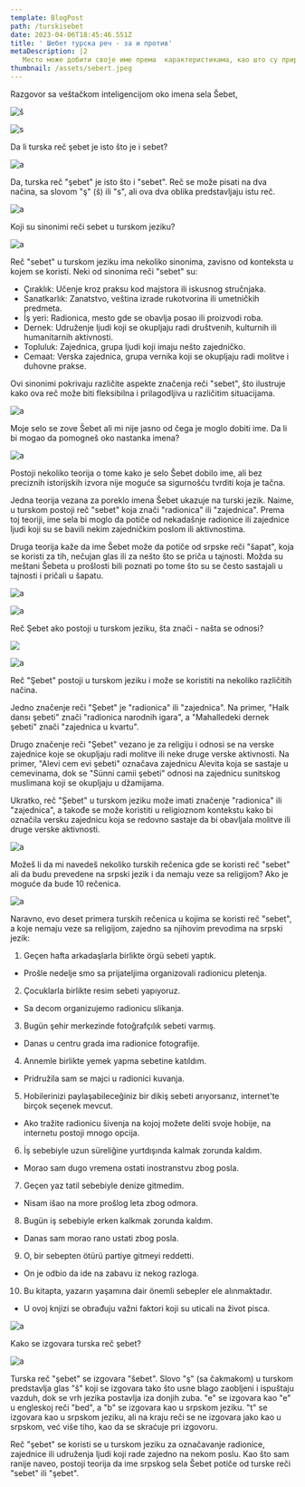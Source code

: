 ```yaml
---
template: BlogPost
path: /turskisebet
date: 2023-04-06T18:45:46.551Z
title: ' Шебет турска реч - за и против'
metaDescription: |2
   Место може добити своје име према  карактеристикама, као што су природне карактеристике (планине, реке, итд.), историјски догађаји или локални обичаји али се име може и преузети од  народа који су ту раније живели и говорили другачије. Име може бити тачно преведено али може због сличности у звучности добити и сасвим друго значење.
thumbnail: /assets/sebert.jpeg
---
```

Razgovor sa veštačkom inteligencijom oko imena sela Šebet,

![š](/assets/sebet.png "š")

![s](/assets/ai.png "s")

Da li turska reč şebet je isto što je i sebet?

![a](/assets/ai.png "a")

Da, turska reč "şebet" je isto što i "sebet". Reč se može pisati na dva načina, sa slovom "ş" (š) ili "s", ali ova dva oblika predstavljaju istu reč.

![a](/assets/ai.png "a")

Koji su sinonimi reči sebet u turskom jeziku?

![a](/assets/ai.png "a")

Reč "sebet" u turskom jeziku ima nekoliko sinonima, zavisno od konteksta u kojem se koristi. Neki od sinonima reči "sebet" su:

* Çıraklık: Učenje kroz praksu kod majstora ili iskusnog stručnjaka.
* Sanatkarlık: Zanatstvo, veština izrade rukotvorina ili umetničkih predmeta.
* İş yeri: Radionica, mesto gde se obavlja posao ili proizvodi roba.
* Dernek: Udruženje ljudi koji se okupljaju radi društvenih, kulturnih ili humanitarnih aktivnosti.
* Topluluk: Zajednica, grupa ljudi koji imaju nešto zajedničko.
* Cemaat: Verska zajednica, grupa vernika koji se okupljaju radi molitve i duhovne prakse.

Ovi sinonimi pokrivaju različite aspekte značenja reči "sebet", što ilustruje kako ova reč može biti fleksibilna i prilagodljiva u različitim situacijama.

![a](/assets/ai.png "a")

Moje selo se zove Šebet ali mi nije jasno od čega je moglo dobiti ime. Da li bi mogao da pomogneš oko nastanka imena?

![a](/assets/ai.png "a")

Postoji nekoliko teorija o tome kako je selo Šebet dobilo ime, ali bez preciznih istorijskih izvora nije moguće sa sigurnošću tvrditi koja je tačna.

Jedna teorija vezana za poreklo imena Šebet ukazuje na turski jezik. Naime, u turskom postoji reč "sebet" koja znači "radionica" ili "zajednica". Prema toj teoriji, ime sela bi moglo da potiče od nekadašnje radionice ili zajednice ljudi koji su se bavili nekim zajedničkim poslom ili aktivnostima.

Druga teorija kaže da ime Šebet može da potiče od srpske reči "šapat", koja se koristi za tih, nečujan glas ili za nešto što se priča u tajnosti. Možda su meštani Šebeta u prošlosti bili poznati po tome što su se često sastajali u tajnosti i pričali u šapatu.

![a](/assets/ai.png "a")

![a](/assets/ai.png "a")

Reč Şebet ako postoji u turskom jeziku, šta znači - našta se odnosi?

![](blob:https://dzore.netlify.app/5b345195-a255-4b39-bb18-edaef5f27a43)

![a](/assets/ai.png "a")

Reč "Şebet" postoji u turskom jeziku i može se koristiti na nekoliko različitih načina.

Jedno značenje reči "Şebet" je "radionica" ili "zajednica". Na primer, "Halk dansı şebeti" znači "radionica narodnih igara", a "Mahalledeki dernek şebeti" znači "zajednica u kvartu".

Drugo značenje reči "Şebet" vezano je za religiju i odnosi se na verske zajednice koje se okupljaju radi molitve ili neke druge verske aktivnosti. Na primer, "Alevi cem evi şebeti" označava zajednicu Alevita koja se sastaje u cemevinama, dok se "Sünni camii şebeti" odnosi na zajednicu sunitskog muslimana koji se okupljaju u džamijama.

Ukratko, reč "Şebet" u turskom jeziku može imati značenje "radionica" ili "zajednica", a takođe se može koristiti u religioznom kontekstu kako bi označila versku zajednicu koja se redovno sastaje da bi obavljala molitve ili druge verske aktivnosti.

![a](/assets/ai.png "a")

Možeš li da mi navedeš nekoliko turskih rečenica gde se koristi reč "sebet" ali da budu prevedene na srpski jezik i da nemaju veze sa religijom? Ako je moguće da bude 10 rečenica.

![a](/assets/ai.png "a")

Naravno, evo deset primera turskih rečenica u kojima se koristi reč "sebet", a koje nemaju veze sa religijom, zajedno sa njihovim prevodima na srpski jezik:

1. Geçen hafta arkadaşlarla birlikte örgü sebeti yaptık.

* Prošle nedelje smo sa prijateljima organizovali radionicu pletenja.

2. Çocuklarla birlikte resim sebeti yapıyoruz.

* Sa decom organizujemo radionicu slikanja.

3. Bugün şehir merkezinde fotoğrafçılık sebeti varmış.

* Danas u centru grada ima radionice fotografije.

4. Annemle birlikte yemek yapma sebetine katıldım.

* Pridružila sam se majci u radionici kuvanja.

5. Hobilerinizi paylaşabileceğiniz bir dikiş sebeti arıyorsanız, internet'te birçok seçenek mevcut.

* Ako tražite radionicu šivenja na kojoj možete deliti svoje hobije, na internetu postoji mnogo opcija.

6. İş sebebiyle uzun süreliğine yurtdışında kalmak zorunda kaldım.

* Morao sam dugo vremena ostati inostranstvu zbog posla.

7. Geçen yaz tatil sebebiyle denize gitmedim.

* Nisam išao na more prošlog leta zbog odmora.

8. Bugün iş sebebiyle erken kalkmak zorunda kaldım.

* Danas sam morao rano ustati zbog posla.

9. O, bir sebepten ötürü partiye gitmeyi reddetti.

* On je odbio da ide na zabavu iz nekog razloga.

10. Bu kitapta, yazarın yaşamına dair önemli sebepler ele alınmaktadır.

* U ovoj knjizi se obrađuju važni faktori koji su uticali na život pisca.

![a](/assets/ai.png "a")

Kako se izgovara turska reč şebet?

![a](/assets/ai.png "a")

Turska reč "şebet" se izgovara "šebet". Slovo "ş" (sa čakmakom) u turskom predstavlja glas "š" koji se izgovara tako što usne blago zaobljeni i ispuštaju vazduh, dok se vrh jezika postavlja iza donjih zuba. "e" se izgovara kao "e" u engleskoj reči "bed", a "b" se izgovara kao u srpskom jeziku. "t" se izgovara kao u srpskom jeziku, ali na kraju reči se ne izgovara jako kao u srpskom, već više tiho, kao da se skraćuje pri izgovoru.

Reč "şebet" se koristi se u turskom jeziku za označavanje radionice, zajednice ili udruženja ljudi koji rade zajedno na nekom poslu. Kao što sam ranije naveo, postoji teorija da ime srpskog sela Šebet potiče od turske reči "sebet" ili "şebet".
